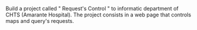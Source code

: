 Build a project called "​ Request's Control " to informatic department of CHTS (Amarante Hospital). 
The project consists in a web page that controls maps and query's requests.
